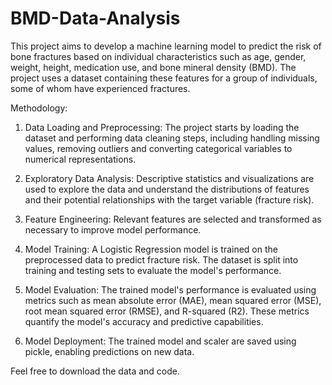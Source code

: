 # BMD-Data-Analysis
This project aims to develop a machine learning model to predict the risk of bone fractures based on individual characteristics such as age, gender, weight, height, medication use, and bone mineral density (BMD). The project uses a dataset containing these features for a group of individuals, some of whom have experienced fractures.<br>

Methodology:<br>

1. Data Loading and Preprocessing: The project starts by loading the dataset and performing data cleaning steps, including handling missing values, removing outliers and converting categorical variables to numerical representations.<br>

2. Exploratory Data Analysis: Descriptive statistics and visualizations are used to explore the data and understand the distributions of features and their potential relationships with the target variable (fracture risk).<br>

3. Feature Engineering: Relevant features are selected and transformed as necessary to improve model performance.<br>

4. Model Training: A Logistic Regression model is trained on the preprocessed data to predict fracture risk. The dataset is split into training and testing sets to evaluate the model's performance.<br>

5. Model Evaluation: The trained model's performance is evaluated using metrics such as mean absolute error (MAE), mean squared error (MSE), root mean squared error (RMSE), and R-squared (R2). These metrics quantify the model's accuracy and predictive capabilities.<br>

6. Model Deployment: The trained model and scaler are saved using pickle, enabling predictions on new data.<br>

Feel free to download the data and code.
